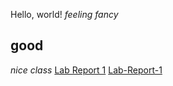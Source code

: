 Hello, world! 
*feeling fancy*
## good
*nice class*
[Lab Report 1](https://minyanshi1105.github.io/cse15l-lab-reports/lab-report-1-week-0.html)
[Lab-Report-1](https://github.com/minyanshi1105/cse15l-lab-reports/blob/a292a5740638c5db105134fb01a1b7d1c2b28929/cse%2015L%20week%201%20Lab%20Report)
